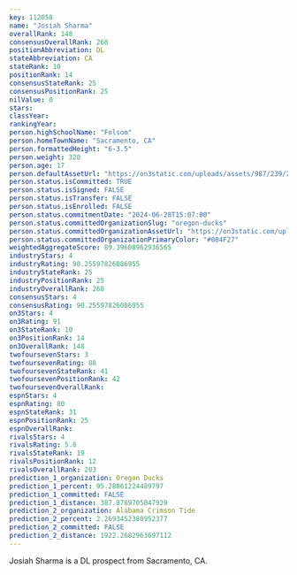 ```yaml
---
key: 112058
name: "Josiah Sharma"
overallRank: 148
consensusOverallRank: 268
positionAbbreviation: DL
stateAbbreviation: CA
stateRank: 10
positionRank: 14
consensusStateRank: 25
consensusPositionRank: 25
nilValue: 0
stars: 
classYear: 
rankingYear: 
person.highSchoolName: "Folsom"
person.homeTownName: "Sacramento, CA"
person.formattedHeight: "6-3.5"
person.weight: 320
person.age: 17
person.defaultAssetUrl: "https://on3static.com/uploads/assets/987/239/239987.png"
person.status.isCommitted: TRUE
person.status.isSigned: FALSE
person.status.isTransfer: FALSE
person.status.isEnrolled: FALSE
person.status.commitmentDate: "2024-06-28T15:07:00"
person.status.committedOrganizationSlug: "oregon-ducks"
person.status.committedOrganizationAssetUrl: "https://on3static.com/uploads/assets/136/150/150136.svg"
person.status.committedOrganizationPrimaryColor: "#004F27"
weightedAggregateScore: 89.39608962936565
industryStars: 4
industryRating: 90.25597826086955
industryStateRank: 25
industryPositionRank: 25
industryOverallRank: 268
consensusStars: 4
consensusRating: 90.25597826086955
on3Stars: 4
on3Rating: 91
on3StateRank: 10
on3PositionRank: 14
on3OverallRank: 148
twofoursevenStars: 3
twofoursevenRating: 88
twofoursevenStateRank: 41
twofoursevenPositionRank: 42
twofoursevenOverallRank: 
espnStars: 4
espnRating: 80
espnStateRank: 31
espnPositionRank: 25
espnOverallRank: 
rivalsStars: 4
rivalsRating: 5.8
rivalsStateRank: 19
rivalsPositionRank: 12
rivalsOverallRank: 203
prediction_1_organization: Oregon Ducks
prediction_1_percent: 95.28061224489797
prediction_1_committed: FALSE
prediction_1_distance: 387.8789705047929
prediction_2_organization: Alabama Crimson Tide
prediction_2_percent: 2.2693452380952377
prediction_2_committed: FALSE
prediction_2_distance: 1922.2682963697112
---
```

Josiah Sharma is a DL prospect from Sacramento, CA.